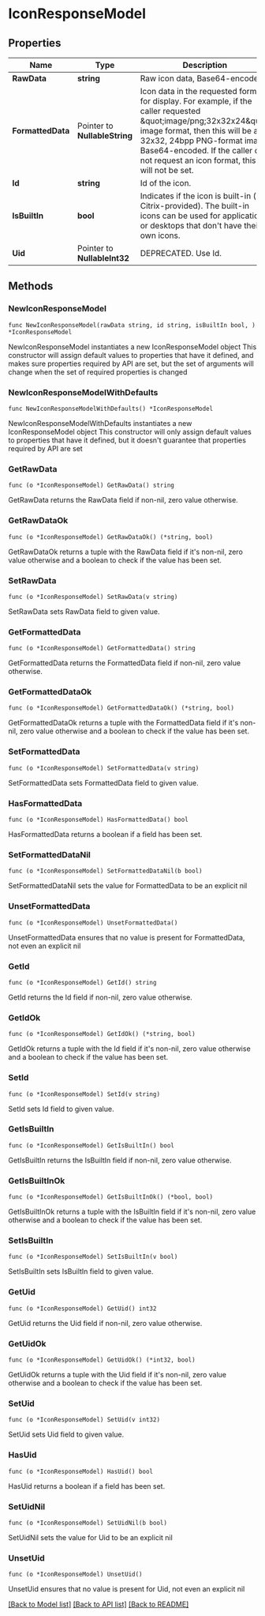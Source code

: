 # IconResponseModel

## Properties

Name | Type | Description | Notes
------------ | ------------- | ------------- | -------------
**RawData** | **string** | Raw icon data, Base64-encoded. | 
**FormattedData** | Pointer to **NullableString** | Icon data in the requested format for display.  For example, if the caller requested \&quot;image/png;32x32x24\&quot; image format, then this will be a 32x32, 24bpp PNG-format image, Base64-encoded.  If the caller did not request an icon format, this will not be set. | [optional] 
**Id** | **string** | Id of the icon. | 
**IsBuiltIn** | **bool** | Indicates if the icon is built-in (i.e. Citrix-provided).  The built-in icons can be used for applications or desktops that don&#39;t have their own icons. | 
**Uid** | Pointer to **NullableInt32** | DEPRECATED.  Use Id. | [optional] 

## Methods

### NewIconResponseModel

`func NewIconResponseModel(rawData string, id string, isBuiltIn bool, ) *IconResponseModel`

NewIconResponseModel instantiates a new IconResponseModel object
This constructor will assign default values to properties that have it defined,
and makes sure properties required by API are set, but the set of arguments
will change when the set of required properties is changed

### NewIconResponseModelWithDefaults

`func NewIconResponseModelWithDefaults() *IconResponseModel`

NewIconResponseModelWithDefaults instantiates a new IconResponseModel object
This constructor will only assign default values to properties that have it defined,
but it doesn't guarantee that properties required by API are set

### GetRawData

`func (o *IconResponseModel) GetRawData() string`

GetRawData returns the RawData field if non-nil, zero value otherwise.

### GetRawDataOk

`func (o *IconResponseModel) GetRawDataOk() (*string, bool)`

GetRawDataOk returns a tuple with the RawData field if it's non-nil, zero value otherwise
and a boolean to check if the value has been set.

### SetRawData

`func (o *IconResponseModel) SetRawData(v string)`

SetRawData sets RawData field to given value.


### GetFormattedData

`func (o *IconResponseModel) GetFormattedData() string`

GetFormattedData returns the FormattedData field if non-nil, zero value otherwise.

### GetFormattedDataOk

`func (o *IconResponseModel) GetFormattedDataOk() (*string, bool)`

GetFormattedDataOk returns a tuple with the FormattedData field if it's non-nil, zero value otherwise
and a boolean to check if the value has been set.

### SetFormattedData

`func (o *IconResponseModel) SetFormattedData(v string)`

SetFormattedData sets FormattedData field to given value.

### HasFormattedData

`func (o *IconResponseModel) HasFormattedData() bool`

HasFormattedData returns a boolean if a field has been set.

### SetFormattedDataNil

`func (o *IconResponseModel) SetFormattedDataNil(b bool)`

 SetFormattedDataNil sets the value for FormattedData to be an explicit nil

### UnsetFormattedData
`func (o *IconResponseModel) UnsetFormattedData()`

UnsetFormattedData ensures that no value is present for FormattedData, not even an explicit nil
### GetId

`func (o *IconResponseModel) GetId() string`

GetId returns the Id field if non-nil, zero value otherwise.

### GetIdOk

`func (o *IconResponseModel) GetIdOk() (*string, bool)`

GetIdOk returns a tuple with the Id field if it's non-nil, zero value otherwise
and a boolean to check if the value has been set.

### SetId

`func (o *IconResponseModel) SetId(v string)`

SetId sets Id field to given value.


### GetIsBuiltIn

`func (o *IconResponseModel) GetIsBuiltIn() bool`

GetIsBuiltIn returns the IsBuiltIn field if non-nil, zero value otherwise.

### GetIsBuiltInOk

`func (o *IconResponseModel) GetIsBuiltInOk() (*bool, bool)`

GetIsBuiltInOk returns a tuple with the IsBuiltIn field if it's non-nil, zero value otherwise
and a boolean to check if the value has been set.

### SetIsBuiltIn

`func (o *IconResponseModel) SetIsBuiltIn(v bool)`

SetIsBuiltIn sets IsBuiltIn field to given value.


### GetUid

`func (o *IconResponseModel) GetUid() int32`

GetUid returns the Uid field if non-nil, zero value otherwise.

### GetUidOk

`func (o *IconResponseModel) GetUidOk() (*int32, bool)`

GetUidOk returns a tuple with the Uid field if it's non-nil, zero value otherwise
and a boolean to check if the value has been set.

### SetUid

`func (o *IconResponseModel) SetUid(v int32)`

SetUid sets Uid field to given value.

### HasUid

`func (o *IconResponseModel) HasUid() bool`

HasUid returns a boolean if a field has been set.

### SetUidNil

`func (o *IconResponseModel) SetUidNil(b bool)`

 SetUidNil sets the value for Uid to be an explicit nil

### UnsetUid
`func (o *IconResponseModel) UnsetUid()`

UnsetUid ensures that no value is present for Uid, not even an explicit nil

[[Back to Model list]](../README.md#documentation-for-models) [[Back to API list]](../README.md#documentation-for-api-endpoints) [[Back to README]](../README.md)


